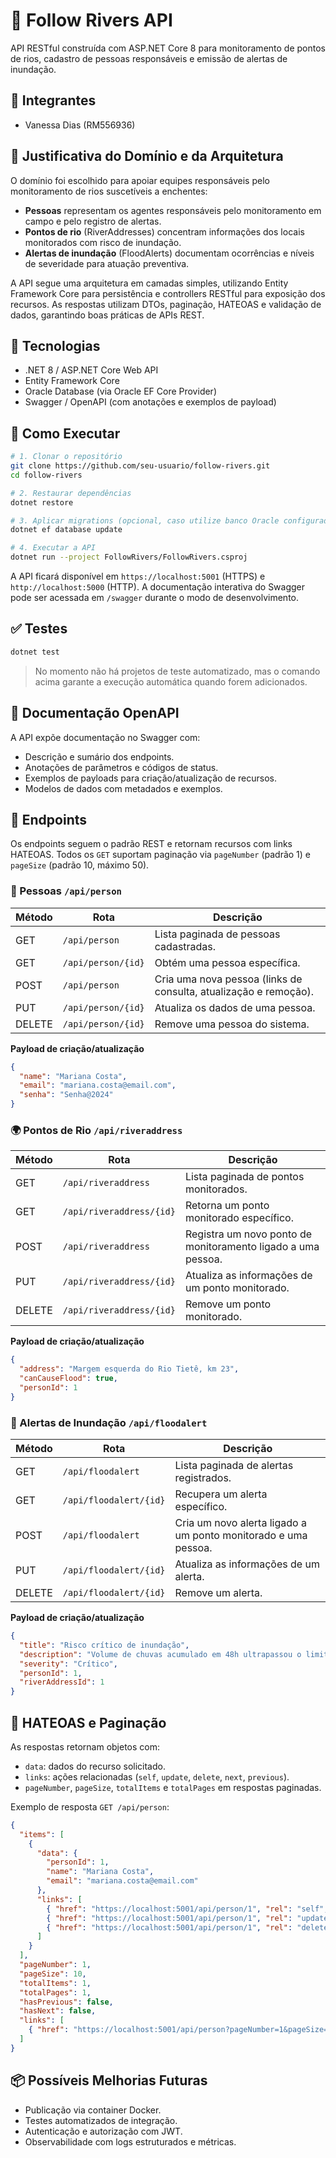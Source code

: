 # 🌊 Follow Rivers API

API RESTful construída com ASP.NET Core 8 para monitoramento de pontos de rios, cadastro de pessoas responsáveis e emissão de alertas de inundação.

## 👥 Integrantes

- Vanessa Dias (RM556936)

## 🧭 Justificativa do Domínio e da Arquitetura

O domínio foi escolhido para apoiar equipes responsáveis pelo monitoramento de rios suscetíveis a enchentes:

- **Pessoas** representam os agentes responsáveis pelo monitoramento em campo e pelo registro de alertas.
- **Pontos de rio** (RiverAddresses) concentram informações dos locais monitorados com risco de inundação.
- **Alertas de inundação** (FloodAlerts) documentam ocorrências e níveis de severidade para atuação preventiva.

A API segue uma arquitetura em camadas simples, utilizando Entity Framework Core para persistência e controllers RESTful para exposição dos recursos. As respostas utilizam DTOs, paginação, HATEOAS e validação de dados, garantindo boas práticas de APIs REST.

## 🧰 Tecnologias

- .NET 8 / ASP.NET Core Web API
- Entity Framework Core
- Oracle Database (via Oracle EF Core Provider)
- Swagger / OpenAPI (com anotações e exemplos de payload)

## 🚀 Como Executar

```bash
# 1. Clonar o repositório
git clone https://github.com/seu-usuario/follow-rivers.git
cd follow-rivers

# 2. Restaurar dependências
dotnet restore

# 3. Aplicar migrations (opcional, caso utilize banco Oracle configurado)
dotnet ef database update

# 4. Executar a API
dotnet run --project FollowRivers/FollowRivers.csproj
```

A API ficará disponível em `https://localhost:5001` (HTTPS) e `http://localhost:5000` (HTTP). A documentação interativa do Swagger pode ser acessada em `/swagger` durante o modo de desenvolvimento.

## ✅ Testes

```bash
dotnet test
```

> No momento não há projetos de teste automatizado, mas o comando acima garante a execução automática quando forem adicionados.

## 📘 Documentação OpenAPI

A API expõe documentação no Swagger com:

- Descrição e sumário dos endpoints.
- Anotações de parâmetros e códigos de status.
- Exemplos de payloads para criação/atualização de recursos.
- Modelos de dados com metadados e exemplos.

## 📡 Endpoints

Os endpoints seguem o padrão REST e retornam recursos com links HATEOAS. Todos os `GET` suportam paginação via `pageNumber` (padrão 1) e `pageSize` (padrão 10, máximo 50).

### 👤 Pessoas `/api/person`

| Método | Rota | Descrição |
|--------|------|-----------|
| GET | `/api/person` | Lista paginada de pessoas cadastradas. |
| GET | `/api/person/{id}` | Obtém uma pessoa específica. |
| POST | `/api/person` | Cria uma nova pessoa (links de consulta, atualização e remoção). |
| PUT | `/api/person/{id}` | Atualiza os dados de uma pessoa. |
| DELETE | `/api/person/{id}` | Remove uma pessoa do sistema. |

**Payload de criação/atualização**
```json
{
  "name": "Mariana Costa",
  "email": "mariana.costa@email.com",
  "senha": "Senha@2024"
}
```

### 🌍 Pontos de Rio `/api/riveraddress`

| Método | Rota | Descrição |
|--------|------|-----------|
| GET | `/api/riveraddress` | Lista paginada de pontos monitorados. |
| GET | `/api/riveraddress/{id}` | Retorna um ponto monitorado específico. |
| POST | `/api/riveraddress` | Registra um novo ponto de monitoramento ligado a uma pessoa. |
| PUT | `/api/riveraddress/{id}` | Atualiza as informações de um ponto monitorado. |
| DELETE | `/api/riveraddress/{id}` | Remove um ponto monitorado. |

**Payload de criação/atualização**
```json
{
  "address": "Margem esquerda do Rio Tietê, km 23",
  "canCauseFlood": true,
  "personId": 1
}
```

### 🚨 Alertas de Inundação `/api/floodalert`

| Método | Rota | Descrição |
|--------|------|-----------|
| GET | `/api/floodalert` | Lista paginada de alertas registrados. |
| GET | `/api/floodalert/{id}` | Recupera um alerta específico. |
| POST | `/api/floodalert` | Cria um novo alerta ligado a um ponto monitorado e uma pessoa. |
| PUT | `/api/floodalert/{id}` | Atualiza as informações de um alerta. |
| DELETE | `/api/floodalert/{id}` | Remove um alerta. |

**Payload de criação/atualização**
```json
{
  "title": "Risco crítico de inundação",
  "description": "Volume de chuvas acumulado em 48h ultrapassou o limite seguro. Evacuação recomendada.",
  "severity": "Crítico",
  "personId": 1,
  "riverAddressId": 1
}
```

## 🔗 HATEOAS e Paginação

As respostas retornam objetos com:

- `data`: dados do recurso solicitado.
- `links`: ações relacionadas (`self`, `update`, `delete`, `next`, `previous`).
- `pageNumber`, `pageSize`, `totalItems` e `totalPages` em respostas paginadas.

Exemplo de resposta `GET /api/person`:

```json
{
  "items": [
    {
      "data": {
        "personId": 1,
        "name": "Mariana Costa",
        "email": "mariana.costa@email.com"
      },
      "links": [
        { "href": "https://localhost:5001/api/person/1", "rel": "self", "method": "GET" },
        { "href": "https://localhost:5001/api/person/1", "rel": "update", "method": "PUT" },
        { "href": "https://localhost:5001/api/person/1", "rel": "delete", "method": "DELETE" }
      ]
    }
  ],
  "pageNumber": 1,
  "pageSize": 10,
  "totalItems": 1,
  "totalPages": 1,
  "hasPrevious": false,
  "hasNext": false,
  "links": [
    { "href": "https://localhost:5001/api/person?pageNumber=1&pageSize=10", "rel": "self", "method": "GET" }
  ]
}
```

## 📦 Possíveis Melhorias Futuras

- Publicação via container Docker.
- Testes automatizados de integração.
- Autenticação e autorização com JWT.
- Observabilidade com logs estruturados e métricas.
